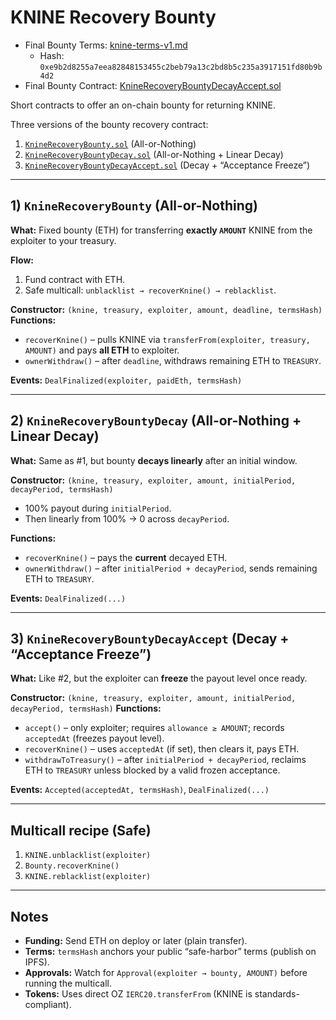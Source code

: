 # KNINE Recovery Bounty

- Final Bounty Terms: [knine-terms-v1.md](knine-terms-v1.md)
    - Hash: `0xe9b2d8255a7eea82848153455c2beb79a13c2bd8b5c235a3917151fd80b9b4d2`
- Final Bounty Contract: [KnineRecoveryBountyDecayAccept.sol](contracts/KnineRecoveryBountyDecayAccept.sol)

Short contracts to offer an on-chain bounty for returning KNINE.

Three versions of the bounty recovery contract:
1. [`KnineRecoveryBounty.sol`](contracts/KnineRecoveryBounty.sol) (All-or-Nothing)
2. [`KnineRecoveryBountyDecay.sol`](contracts/KnineRecoveryBountyDecay.sol) (All-or-Nothing + Linear Decay)
3. [`KnineRecoveryBountyDecayAccept.sol`](contracts/KnineRecoveryBountyDecayAccept.sol) (Decay + “Acceptance Freeze”)

---

## 1) `KnineRecoveryBounty` (All-or-Nothing)


**What:** Fixed bounty (ETH) for transferring **exactly `AMOUNT`** KNINE from the exploiter to your treasury.

**Flow:**

1. Fund contract with ETH.
2. Safe multicall: `unblacklist → recoverKnine() → reblacklist`.

**Constructor:** `(knine, treasury, exploiter, amount, deadline, termsHash)`
**Functions:**

* `recoverKnine()` – pulls KNINE via `transferFrom(exploiter, treasury, AMOUNT)` and pays **all ETH** to exploiter.
* `ownerWithdraw()` – after `deadline`, withdraws remaining ETH to `TREASURY`.

**Events:** `DealFinalized(exploiter, paidEth, termsHash)`

---

## 2) `KnineRecoveryBountyDecay` (All-or-Nothing + Linear Decay)

**What:** Same as #1, but bounty **decays linearly** after an initial window.

**Constructor:** `(knine, treasury, exploiter, amount, initialPeriod, decayPeriod, termsHash)`

* 100% payout during `initialPeriod`.
* Then linearly from 100% → 0 across `decayPeriod`.

**Functions:**

* `recoverKnine()` – pays the **current** decayed ETH.
* `ownerWithdraw()` – after `initialPeriod + decayPeriod`, sends remaining ETH to `TREASURY`.

**Events:** `DealFinalized(...)`

---

## 3) `KnineRecoveryBountyDecayAccept` (Decay + “Acceptance Freeze”)

**What:** Like #2, but the exploiter can **freeze** the payout level once ready.

**Constructor:** `(knine, treasury, exploiter, amount, initialPeriod, decayPeriod, termsHash)`
**Functions:**

* `accept()` – only exploiter; requires `allowance ≥ AMOUNT`; records `acceptedAt` (freezes payout level).
* `recoverKnine()` – uses `acceptedAt` (if set), then clears it, pays ETH.
* `withdrawToTreasury()` – after `initialPeriod + decayPeriod`, reclaims ETH to `TREASURY` unless blocked by a valid frozen acceptance.

**Events:** `Accepted(acceptedAt, termsHash)`, `DealFinalized(...)`

---

## Multicall recipe (Safe)

1. `KNINE.unblacklist(exploiter)`
2. `Bounty.recoverKnine()`
3. `KNINE.reblacklist(exploiter)`

---

## Notes

* **Funding:** Send ETH on deploy or later (plain transfer).
* **Terms:** `termsHash` anchors your public “safe-harbor” terms (publish on IPFS).
* **Approvals:** Watch for `Approval(exploiter → bounty, AMOUNT)` before running the multicall.
* **Tokens:** Uses direct OZ `IERC20.transferFrom` (KNINE is standards-compliant).

